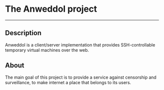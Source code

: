 # The Anweddol project
---

## Description

Anweddol is a client/server implementation that provides SSH-controllable temporary virtual machines over the web.

## About

The main goal of this project is to provide a service against censorship and surveillance, to make internet a place that belongs to its users.
